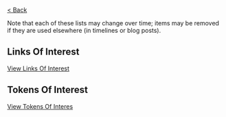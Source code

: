 [< Back](../)

Note that each of these lists may change over time; items may be removed if they are used elsewhere (in timelines or blog posts).

## Links Of Interest

[View Links Of Interest](https://dsgfn.com/early-nfts/research/links-of-interest/)

## Tokens Of Interest

[View Tokens Of Interes](https://dsgfn.com/early-nfts/research/tokens-of-interest/)

